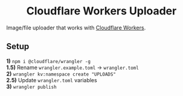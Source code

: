 <div align="center">
    <h1>Cloudflare Workers Uploader</h1>
</div>

Image/file uploader that works with [Cloudflare Workers](https://workers.cloudflare.com/).  

## Setup
**1)** `npm i @cloudflare/wrangler -g`  
**1.5)** Rename `wrangler.example.toml` -> `wrangler.toml`  
**2)** `wrangler kv:namespace create "UPLOADS"`  
**2.5)** Update `wrangler.toml` variables  
**3)** `wrangler publish`  